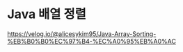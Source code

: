 # **Java 배열 정렬**

https://velog.io/@alicesykim95/Java-Array-Sorting-%EB%B0%B0%EC%97%B4-%EC%A0%95%EB%A0%AC